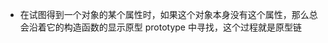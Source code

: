 <!--
 * @Author: lijy
-->
- 在试图得到一个对象的某个属性时，如果这个对象本身没有这个属性，那么总会沿着它的构造函数的显示原型 prototype 中寻找，这个过程就是原型链